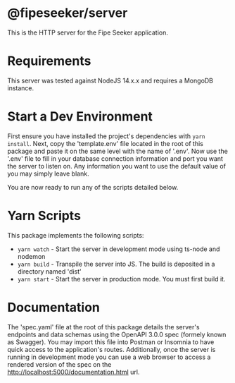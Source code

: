 # @fipeseeker/server

This is the HTTP server for the Fipe Seeker application.

# Requirements

This server was tested against NodeJS 14.x.x and requires a MongoDB instance.

# Start a Dev Environment

First ensure you have installed the project's dependencies with `yarn install`.
Next, copy the 'template.env' file located in the root of this package and paste
it on the same level with the name of '.env'. Now use the '.env' file to fill
in your database connection information and port you want the server to listen
on. Any information you want to use the default value of you may simply leave
blank.

You are now ready to run any of the scripts detailed below.

# Yarn Scripts

This package implements the following scripts:

  - `yarn watch` - Start the server in development mode using ts-node and
  nodemon
  - `yarn build` - Transpile the server into JS. The build is deposited in a
  directory named 'dist'
  - `yarn start` - Start the server in production mode. You must first build it.

# Documentation

The 'spec.yaml' file at the root of this package details the server's endpoints
and data schemas using the OpenAPI 3.0.0 spec (formely known as Swagger). You
may import this file into Postman or Insomnia to have quick access to the
application's routes. Additionally, once the server is running in development
mode you can use a web browser to access a rendered version of the spec on the
[http://localhost:5000/documentation.html](http://localhost:5000/documentation.html)
url.
